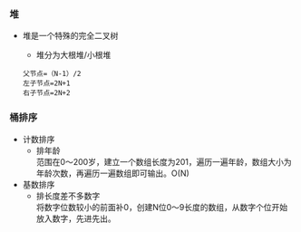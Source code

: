 ### 堆

- 堆是一个特殊的完全二叉树
    - 堆分为大根堆/小根堆

    ``` 
  父节点=（N-1）/2
  左子节点=2N+1
  右子节点=2N+2
    ```

### 桶排序

- 计数排序
    - 排年龄   
      范围在0～200岁，建立一个数组长度为201，遍历一遍年龄，数组大小为年龄次数，再遍历一遍数组即可输出。O(N)
- 基数排序
    - 排长度差不多数字  
      将数字位数较小的前面补0，创建N位0～9长度的数组，从数字个位开始放入数字，先进先出。